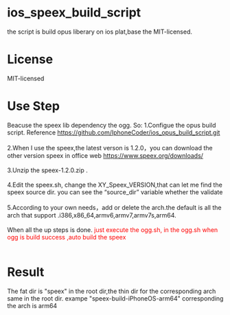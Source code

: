 # ios_speex_build_script #
the script is build opus liberary on ios plat,base the MIT-licensed.

# License #
MIT-licensed

# Use Step #
Beacuse the speex lib dependency the ogg. So:
1.Configue the opus build script. Reference https://github.com/IphoneCoder/ios_opus_build_script.git
<br/>
<br/>
2.When I use the speex,the latest verson is 1.2.0，you can download the other version speex in office web https://www.speex.org/downloads/
<br/>
<br/>
3.Unzip the speex-1.2.0.zip .
<br/>
<br/>
4.Edit the speex.sh, change the XY_Speex_VERSION,that can let me find the speex source dir. you can see the “source_dir” variable whether the validate
<br/>
<br/>
5.According to your own needs，add or delete the arch.the default is all the arch that support .i386,x86_64,armv6,armv7,armv7s,arm64.
<br/>
<br/>
When all the up steps is done. <font color = red>just execute the ogg.sh, in the ogg.sh  when ogg is build success ,auto build the speex </font>
<br/>
<br/>
# Result #
The fat dir is "speex" in the root dir,the thin dir for the corresponding arch same in the root dir. exampe "speex-build-iPhoneOS-arm64"  corresponding the arch is arm64 
